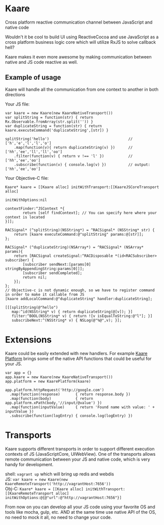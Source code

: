 # Kaare
Cross platform reactive communication channel between JavaScript and native code

Wouldn't it be cool to build UI using ReactiveCocoa and use JavaScript as a cross platform business logic core which will utilize RxJS to solve callback hell? 

Kaare makes it even more awesome by making communication between native and JS code reactive as well.

## Example of usage
Kaare will handle all the communication from one context to another in both directions

Your JS file:
```
var kaare = new Kaare(new KaareNativeTransport())
var splitString = function(str) { return Rx.Observable.fromArray(str.split('')) }
var duplicateString = function(str) { return kaare.executeCommand('duplicateString',[str]) }

splitString('hello')									// ['h','e','l','l','o']
	.map(function(v){ return duplicateString(v) })		// ['hh','ee','ll','ll','oo']
	.filter(function(v) { return v !== 'l' })			// ['hh','ee','oo']
	.subscribe(function(v) { console.log(v) })			// output: ['hh','ee','oo']
```

Your Objective-C file:
```
Kaare* kaare = [[Kaare alloc] initWithTransport:[[KaareJSCoreTransport alloc]
                                                     initWithOptions:nil
                                                     contextFinder:^JSContext *{
        return [self findContext]; // You can specify here where your context is located
}]];
    
RACSignal* (^splitString)(NSString*) = ^RACSignal* (NSString* str) {
    return [kaare executeCommand:@"splitString" params:@[str]];
};

RACSignal* (^duplicateString)(NSArray*) = ^RACSignal* (NSArray* params){
    return [RACSignal createSignal:^RACDisposable *(id<RACSubscriber> subscriber) {
        [subscriber sendNext:[params[0] stringByAppendingString:params[0]]];
        [subscriber sendCompleted];
        return nil;
    }];
};
// Objective-c is not dynamic enough, so we have to register command in order to make it callable from JS
[kaare addLocalCommand:@"duplicateString" handler:duplicateString];

[[[splitString(@"hello")
   map:^id(NSString* v) { return duplicateString(@[v]); }]
   filter:^BOOL(NSString* v) { return ![v isEqualToString:@"l"]; }]
   subscribeNext:^(NSString* v) { NSLog(@"%@",v); }];
```

# Extensions
Kaare could be easily extended with new handlers. For example [Kaare Platform](https://github.com/artemyarulin/Kaare-Platform) brings some of the native API functions that could be useful for your JS.

```
var app = {}
app.kaare = new Kaare(new KaareNativeTransport())
app.platform = new KaarePlatform(kaare)

app.platform.httpRequest('http://google.com')
  .map(function(response)       { return response.body })
  .map(function(body)           { return app.platform.xPath(body,'//input/@value') })
  .map(function(inputValue)     { return 'Found name with value: ' + inputValue })
  .subscribe(function(logEntry) { console.log(logEntry) })
```

# Transports
Kaare supports different transports in order to support different execution contexts of JS (JavaScriptCore, UIWebView). One of the transports allows remote communication between your JS and native code, which is very handy for development.

shell: `vagrant up` which will bring up redis and webdis <br>
JS: `var kaare = new Kaare(new KaareRemoteTransport('http://vagrantHost:7656'))` <br>
Obj-C: `Kaare* kaare = [[Kaare alloc] initWithTransport:[[KaareRemoteTransport alloc] initWithOptions:@{@"url":@"http://vagrantHost:7656"}]`

From now on you can develop all your JS code using your favorite OS and tools like mocha, gulp, etc. AND at the same time use native API of the OS, no need to mock it all, no need to change your code.
